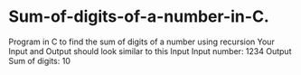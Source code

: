# Sum-of-digits-of-a-number-in-C.
Program in C to find the sum of digits of a number using recursion  Your Input and Output should look similar to this  Input Input number: 1234 Output Sum of digits: 10
